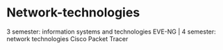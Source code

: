 # Network-technologies
3 semester: information systems and technologies EVE-NG | 4 semester: network technologies Cisco Packet Tracer
